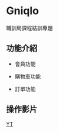 # Gniqlo
職訓局課程結訓專題  
## 功能介紹
  * 會員功能


  * 購物車功能


  * 訂單功能
## 操作影片
[YT](https://www.youtube.com/watch?v=0V8mwalj3GU&ab_channel=%E4%B8%89%E5%85%83)
